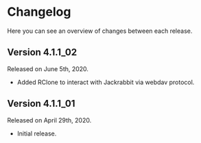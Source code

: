 # Changelog

Here you can see an overview of changes between each release.

## Version 4.1.1_02

Released on June 5th, 2020.

* Added RClone to interact with Jackrabbit via webdav protocol.

## Version 4.1.1_01

Released on April 29th, 2020.

* Initial release.
